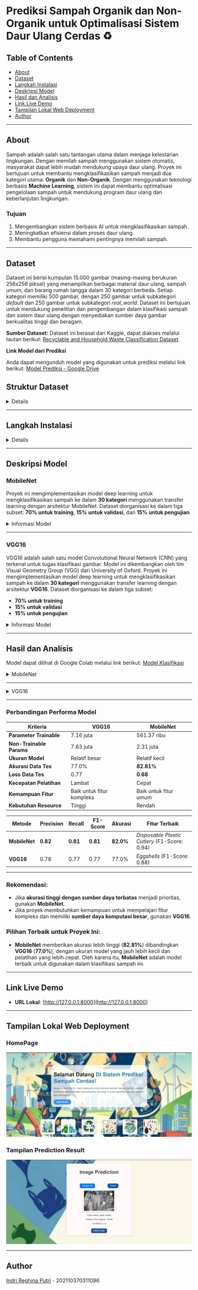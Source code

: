 # **Prediksi Sampah Organik dan Non-Organik untuk Optimalisasi Sistem Daur Ulang Cerdas** ♻️

## **Table of Contents**
- [About](#about)
- [Dataset](#dataset)
- [Langkah Instalasi](#langkah-instalasi)
- [Deskripsi Model](#deskripsi-model)
- [Hasil dan Analisis](#hasil-dan-analisis)
- [Link Live Demo](#link-live-demo)
- [Tampilan Lokal Web Deployment](#tampilam-lokal-web-deployment)
- [Author](#author)

---

## **About**
Sampah adalah salah satu tantangan utama dalam menjaga kelestarian lingkungan. Dengan memilah sampah menggunakan sistem otomatis, masyarakat dapat lebih mudah mendukung upaya daur ulang.
Proyek ini bertujuan untuk membantu mengklasifikasikan sampah menjadi dua kategori utama: **Organik** dan **Non-Organik**. Dengan menggunakan teknologi berbasis **Machine Learning**, sistem ini dapat membantu optimalisasi pengelolaan sampah untuk mendukung program daur ulang dan keberlanjutan lingkungan.

### **Tujuan**
1. Mengembangkan sistem berbasis AI untuk mengklasifikasikan sampah.
2. Meningkatkan efisiensi dalam proses daur ulang.
3. Membantu pengguna memahami pentingnya memilah sampah.

---
## **Dataset**

Dataset ini berisi kumpulan 15.000 gambar (masing-masing berukuran 256x256 piksel) yang menampilkan berbagai material daur ulang, sampah umum, dan barang rumah tangga dalam 30 kategori berbeda. Setiap kategori memiliki 500 gambar, dengan 250 gambar untuk subkategori *default* dan 250 gambar untuk subkategori *real_world*. Dataset ini bertujuan untuk mendukung penelitian dan pengembangan dalam klasifikasi sampah dan sistem daur ulang dengan menyediakan sumber daya gambar berkualitas tinggi dan beragam.

**Sumber Dataset:** Dataset ini berasal dari Kaggle, dapat diakses melalui tautan berikut: [Recyclable and Household Waste Classification Dataset](https://www.kaggle.com/datasets/alistairking/recyclable-and-household-waste-classification/data).

**Link Model dari Prediksi**

Anda dapat mengunduh model yang digunakan untuk prediksi melalui link berikut:
[Model Prediksi - Google Drive](https://drive.google.com/drive/folders/1PlSJp5aN7c4VFQK_al3ms84Q88la6AX_?usp=drive_link)


## Struktur Dataset

 <details>
  
Dataset diorganisasi dalam struktur folder hierarkis yang memudahkan navigasi dan aksesibilitas. Folder utama bernama `images` yang berisi subfolder untuk setiap kategori sampah atau item. Nama subfolder digunakan sebagai label untuk kategorinya masing-masing, sehingga memudahkan identifikasi dan pemanfaatan gambar untuk penelitian atau pengembangan.

Setiap subfolder kategori memiliki dua folder utama:

1. **default**: Berisi gambar standar atau studio dari item sampah. Gambar ini memberikan representasi jelas dan terkontrol yang berguna untuk pelatihan awal atau pengujian model klasifikasi sampah.
2. **real_world**: Berisi gambar item sampah di lingkungan nyata. Gambar ini menangkap item dalam berbagai konteks seperti di tempat sampah, di tanah, atau lingkungan berantakan. Gambar ini penting untuk mengevaluasi performa model klasifikasi sampah dalam situasi nyata.

Dengan 30  kategori yang masing masing dibagi ke dalam tiga subset: train (70%), validation (15%), dan test (15%) untuk memastikan model dapat dilatih, divalidasi, dan diuji dengan baik

### Kategori Sampah
Dataset ini mencakup kategori berikut:

- **Plastik**: Botol air plastik, botol soda, botol deterjen, kantong belanja, kantong sampah, wadah makanan, alat makan sekali pakai, sedotan, dan tutup gelas.
- **Kertas dan Karton**: Surat kabar, kertas kantor, majalah, kotak karton, dan kemasan karton.
- **Kaca**: Botol minuman, toples makanan, dan wadah kosmetik berbahan kaca.
- **Logam**: Kaleng soda aluminium, kaleng makanan aluminium, kaleng makanan baja, dan kaleng aerosol.
- **Sampah Organik**: Sisa makanan seperti kulit buah, potongan sayuran, cangkang telur, ampas kopi, dan kantong teh.
- **Tekstil**: Pakaian dan sepatu.

 </details>
 
---

## **Langkah Instalasi**

<details>

1. **Clone Repository:**
   ```bash
   git clone <repository-url>
   cd UAP-ML
   ```

2. **Buat Virtual Environment:**
   ```bash
   python -m venv .venv
   ```

3. **Aktifkan Virtual Environment:**
   - **Windows:**
     ```bash
     .venv\Scripts\activate
     ```
   - **Mac/Linux:**
     ```bash
     source .venv/bin/activate
     ```

4. **Instal Dependencies:**
   ```bash
   pip install -r requirements.txt
   ```

5. **Jalankan Aplikasi:**
   ```bash
   python app.py
   ```

6. **Akses Aplikasi di Browser:**
   Buka `http://127.0.0.1:8000` untuk menggunakan aplikasi.

   </details>

---
## **Deskripsi Model**


### **MobileNet**

Proyek ini mengimplementasikan model deep learning untuk mengklasifikasikan sampah ke dalam **30 kategori** menggunakan transfer learning dengan arsitektur MobileNet. Dataset diorganisasi ke dalam tiga subset: **70% untuk training**, **15% untuk validasi**, dan **15% untuk pengujian**.


 <details>
 <summary>Informasi Model</summary>

- **Base Model**: MobileNet (weights = "imagenet", input shape = (224, 224, 3))
- **Layer Tambahan**:
  - GlobalAveragePooling2D
  - Batch Normalization
  - Dense Layers dengan aktivasi ReLU
  - Dropout Layers untuk mencegah overfitting
  - Dense Layer terakhir dengan aktivasi Softmax untuk 30 kelas keluaran
- **Total Parameter**:
  - Trainable: **561.37 K**
  - Non-Trainable: **2.31 M**

### Preprocessing Data
1. **Augmentasi Data (Training)**:
   - Rescaling (1/255)
   - Rotasi acak, pergeseran, shear, dan zoom
   - Flip horizontal
2. **Preprocessing untuk Validasi dan Pengujian**:
   - Rescaling (1/255)

Generator data digunakan untuk memuat dan memproses gambar secara dinamis selama pelatihan dan evaluasi.

### Konfigurasi Pelatihan
- **Optimizer**: Adam
- **Loss Function**: Categorical Crossentropy
- **Metrics**: Accuracy
- **Epochs**: 30
- **Batch Size**: 32
- **Ukuran Input Gambar**: 224 x 224 x 3

 </details>

---

### **VGG16**

VGG16 adalah salah satu model Convolutional Neural Network (CNN) yang terkenal untuk tugas klasifikasi gambar. Model ini dikembangkan oleh tim Visual Geometry Group (VGG) dari University of Oxford.
Proyek ini mengimplementasikan model deep learning untuk mengklasifikasikan sampah ke dalam **30 kategori** menggunakan transfer learning dengan arsitektur **VGG16**. Dataset diorganisasi ke dalam tiga subset:
- **70% untuk training**
- **15% untuk validasi**
- **15% untuk pengujian**

<details>
<summary>Informasi Model</summary>

- **Base Model**: VGG16 (weights = "imagenet", input shape = (224, 224, 3))
- **Layer Tambahan**:
  - GlobalAveragePooling2D
  - Batch Normalization
  - Dense Layers dengan aktivasi ReLU
  - Dropout Layers untuk mencegah overfitting
  - Dense Layer terakhir dengan aktivasi Softmax untuk 30 kelas keluaran
- **Total Parameter**:
  - Trainable: **7.16 M**
  - Non-Trainable: **7.63 M**


## Preprocessing Data

1. **Augmentasi Data (Training)**:
   - Rescaling (1/255)
   - Rotasi acak, pergeseran, shear, dan zoom
   - Flip horizontal
2. **Preprocessing untuk Validasi dan Pengujian**:
   - Rescaling (1/255)

Generator data digunakan untuk memuat dan memproses gambar secara dinamis selama pelatihan dan evaluasi.

## Konfigurasi Pelatihan

- **Optimizer**: Adam
- **Loss Function**: Categorical Crossentropy
- **Metrics**: Categorical Accuracy
- **Epochs**: 50
- **Batch Size**: 32
- **Ukuran Input Gambar**: 224 x 224 x 3

## Hasil Evaluasi

- **Akurasi Data Tes**: **76.85%**
- **Loss Data Tes**: **0.77**

</details>

---

## **Hasil dan Analisis**

Model dapat dilihat di Google Colab melalui link berikut:
[Model Klasifikasi](https://colab.research.google.com/drive/1eeZcsnz0NKTCcBmzubqCg1r2wRiq0kCl?authuser=0#scrollTo=JAVez2ZIt2qb)


<details>
<summary>MobileNet</summary>

Model ini mencapai metrik performa berikut pada data pengujian:
- **Akurasi**: **81.13%**
- **Loss**: **0.59**

   
### Laporan Klasifikasi (Data Pengujian)

| Nama Kategori                  | Precision | Recall | F1-Score | Support |
|--------------------------------|-----------|--------|----------|---------|
| aerosol_cans                   | 0.79      | 0.77   | 0.78     | 71      |
| aluminum_food_cans             | 0.48      | 0.48   | 0.48     | 71      |
| aluminum_soda_cans             | 0.77      | 0.80   | 0.79     | 71      |
| cardboard_boxes                | 0.58      | 0.63   | 0.61     | 71      |
| cardboard_packaging            | 0.51      | 0.49   | 0.50     | 71      |
| clothing                       | 0.74      | 0.72   | 0.73     | 71      |
| coffee_grounds                 | 0.91      | 0.86   | 0.88     | 71      |
| disposable_plastic_cutlery     | 0.97      | 0.90   | 0.93     | 71      |
| eggshells                      | 0.82      | 0.96   | 0.88     | 71      |
| food_waste                     | 0.80      | 0.93   | 0.86     | 71      |
| glass_beverage_bottles         | 0.77      | 0.79   | 0.78     | 71      |
| glass_cosmetic_containers      | 0.74      | 0.92   | 0.82     | 71      |
| glass_food_jars                | 0.93      | 0.75   | 0.83     | 71      |
| magazines                      | 0.85      | 0.90   | 0.88     | 71      |
| newspaper                      | 0.89      | 0.77   | 0.83     | 71      |
| office_paper                   | 0.48      | 0.66   | 0.56     | 71      |
| paper_cups                     | 0.77      | 0.85   | 0.81     | 71      |
| plastic_cup_lids               | 0.79      | 0.77   | 0.78     | 71      |
| plastic_detergent_bottles      | 0.91      | 0.87   | 0.89     | 71      |
| plastic_food_containers        | 0.93      | 0.58   | 0.71     | 71      |
| plastic_shopping_bags          | 0.69      | 0.79   | 0.74     | 71      |
| plastic_soda_bottles           | 0.74      | 0.83   | 0.78     | 71      |
| plastic_straws                 | 0.98      | 0.76   | 0.86     | 71      |
| plastic_trash_bags             | 0.94      | 0.69   | 0.80     | 71      |
| plastic_water_bottles          | 0.75      | 0.62   | 0.68     | 71      |
| shoes                          | 0.87      | 0.94   | 0.91     | 71      |
| steel_food_cans                | 0.51      | 0.52   | 0.52     | 71      |
| styrofoam_cups                 | 0.96      | 0.77   | 0.86     | 71      |
| styrofoam_food_containers      | 0.84      | 0.93   | 0.88     | 71      |
| tea_bags                       | 0.73      | 0.79   | 0.76     | 71      |

| **Akurasi Keseluruhan**        |           |        | **0.77** | **2130** |
| **Rata-rata Makro**            | **0.78**  | **0.77** | **0.77** | **2130** |
| **Rata-rata Tertimbang**       | **0.78**  | **0.77** | **0.77** | **2130** |


### Fitur Utama
- Transfer learning dengan MobileNet untuk ekstraksi fitur
- Augmentasi data untuk meningkatkan generalisasi model
- Klasifikasi multi-kelas untuk 30 kategori sampah




</details>

---

<details>
<summary>VGG16</summary>

- **Akurasi Data Tes**: **77.0%**
- **Loss Data Tes**: **0.77**

## Laporan Klasifikasi (Data Pengujian)

| Nama Kategori                  | Precision | Recall | F1-Score | Support |
|--------------------------------|-----------|--------|----------|---------|
| aerosol_cans                   | 0.79      | 0.77   | 0.78     | 71      |
| aluminum_food_cans             | 0.48      | 0.48   | 0.48     | 71      |
| aluminum_soda_cans             | 0.77      | 0.80   | 0.79     | 71      |
| cardboard_boxes                | 0.58      | 0.63   | 0.61     | 71      |
| cardboard_packaging            | 0.51      | 0.49   | 0.50     | 71      |
| clothing                       | 0.74      | 0.72   | 0.73     | 71      |
| coffee_grounds                 | 0.91      | 0.86   | 0.88     | 71      |
| disposable_plastic_cutlery     | 0.97      | 0.90   | 0.93     | 71      |
| eggshells                      | 0.82      | 0.96   | 0.88     | 71      |
| food_waste                     | 0.80      | 0.93   | 0.86     | 71      |
| glass_beverage_bottles         | 0.77      | 0.79   | 0.78     | 71      |
| glass_cosmetic_containers      | 0.74      | 0.92   | 0.82     | 71      |
| glass_food_jars                | 0.93      | 0.75   | 0.83     | 71      |
| magazines                      | 0.85      | 0.90   | 0.88     | 71      |
| newspaper                      | 0.89      | 0.77   | 0.83     | 71      |
| office_paper                   | 0.48      | 0.66   | 0.56     | 71      |
| paper_cups                     | 0.77      | 0.85   | 0.81     | 71      |
| plastic_cup_lids               | 0.79      | 0.77   | 0.78     | 71      |
| plastic_detergent_bottles      | 0.91      | 0.87   | 0.89     | 71      |
| plastic_food_containers        | 0.93      | 0.58   | 0.71     | 71      |
| plastic_shopping_bags          | 0.69      | 0.79   | 0.74     | 71      |
| plastic_soda_bottles           | 0.74      | 0.83   | 0.78     | 71      |
| plastic_straws                 | 0.98      | 0.76   | 0.86     | 71      |
| plastic_trash_bags             | 0.94      | 0.69   | 0.80     | 71      |
| plastic_water_bottles          | 0.75      | 0.62   | 0.68     | 71      |
| shoes                          | 0.87      | 0.94   | 0.91     | 71      |
| steel_food_cans                | 0.51      | 0.52   | 0.52     | 71      |
| styrofoam_cups                 | 0.96      | 0.77   | 0.86     | 71      |
| styrofoam_food_containers      | 0.84      | 0.93   | 0.88     | 71      |
| tea_bags                       | 0.73      | 0.79   | 0.76     | 71      |

| **Akurasi Keseluruhan**        |           |        | **0.77** | **2130** |
| **Rata-rata Makro**            | **0.78**  | **0.77** | **0.77** | **2130** |
| **Rata-rata Tertimbang**       | **0.78**  | **0.77** | **0.77** | **2130** |

---

## Fitur Utama

- Transfer learning dengan VGG16 untuk ekstraksi fitur
- Augmentasi data untuk meningkatkan generalisasi model
- Klasifikasi multi-kelas untuk 30 kategori sampah
- Model menunjukkan performa kuat pada kategori seperti *disposable_plastic_cutlery* dan *eggshells*.

  </details>
  
---
### **Perbandingan Performa Model**

| **Kriteria**           | **VGG16**                | **MobileNet**            |
|-------------------------|--------------------------|--------------------------|
| **Parameter Trainable** | 7.16 juta               | 561.37 ribu             |
| **Non-Trainable Params**| 7.63 juta               | 2.31 juta               |
| **Ukuran Model**        | Relatif besar           | Relatif kecil           |
| **Akurasi Data Tes**    | 77.0%                   | **82.81%**              |
| **Loss Data Tes**       | 0.77                    | **0.68**                |
| **Kecepatan Pelatihan** | Lambat                  | Cepat                   |
| **Kemampuan Fitur**     | Baik untuk fitur kompleks | Baik untuk fitur umum    |
| **Kebutuhan Resource**  | Tinggi                  | Rendah                  |


| **Metode**      | **Precision** | **Recall** | **F1-Score** | **Akurasi** | **Fitur Terbaik**                                |
|------------------|---------------|------------|--------------|-------------|--------------------------------------------------|
| **MobileNet**       | **0.82**      | **0.81**   | **0.81**     | **82.0%**   | *Disposable Plastic Cutlery* (F1-Score: 0.94)   |
| **VGG16**    | 0.78          | 0.77       | 0.77         | 77.0%       | *Eggshells* (F1-Score: 0.88)                    |
---

### Rekomendasi:
- Jika **akurasi tinggi dengan sumber daya terbatas** menjadi prioritas, gunakan **MobileNet**.
- Jika proyek membutuhkan kemampuan untuk mempelajari fitur kompleks dan memiliki **sumber daya komputasi besar**, gunakan **VGG16**.

### Pilihan Terbaik untuk Proyek Ini:
- **MobileNet** memberikan akurasi lebih tinggi (**82.81%**) dibandingkan **VGG16** (**77.0%**), dengan ukuran model yang jauh lebih kecil dan pelatihan yang lebih cepat. Oleh karena itu, **MobileNet** adalah model terbaik untuk digunakan dalam klasifikasi sampah ini.

  
---

## **Link Live Demo**
- **URL Lokal**: [http://127.0.0.1:8000](http://127.0.0.1:8000)  


---
## **Tampilan Lokal Web Deployment**

### HomePage

![Home Page](https://github.com/nanajem1/UAP-ML/blob/main/static/images/homepage.jpg)

### Tampilan Prediction Result

![Hasil Prediksi](https://github.com/nanajem1/UAP-ML/blob/main/static/images/predick.jpg)

---

## **Author**
 [Indri Reghina Putri](https://github.com/nanajem1) - 202110370311096
